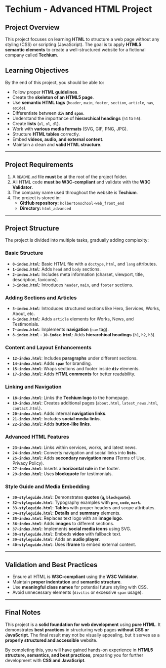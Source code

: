 # **Techium - Advanced HTML Project**

## **Project Overview**
This project focuses on learning **HTML** to structure a web page without any styling (CSS) or scripting (JavaScript). The goal is to apply **HTML5 semantic elements** to create a well-structured website for a fictional company called **Techium**.

## **Learning Objectives**
By the end of this project, you should be able to:
- Follow proper **HTML guidelines**.
- Create the **skeleton of an HTML5 page**.
- Use **semantic HTML tags** (`header`, `main`, `footer`, `section`, `article`, `nav`, `aside`).
- Differentiate between **`div` and `span`**.
- Understand the importance of **hierarchical headings** (`h1` to `h6`).
- Create **lists** (`ul`, `ol`, `dl`).
- Work with **various media formats** (SVG, GIF, PNG, JPG).
- Structure **HTML tables** correctly.
- Embed **videos, audio, and external content**.
- Maintain a clean and **valid HTML structure**.

---

## **Project Requirements**
1. A `README.md` file **must** be at the root of the project folder.
2. All HTML code **must be W3C-compliant** and validate with the **W3C Validator**.
3. The company name used throughout the website is **Techium**.
4. The project is stored in:
   - **GitHub repository:** `holbertonschool-web_front_end`
   - **Directory:** `html_advanced`

---

## **Project Structure**
The project is divided into multiple tasks, gradually adding complexity:

### **Basic Structure**
- **`0-index.html`**: Basic HTML file with a `doctype`, `html`, and `lang` attributes.
- **`1-index.html`**: Adds `head` and `body` sections.
- **`2-index.html`**: Includes meta information (charset, viewport, title, description, favicons).
- **`3-index.html`**: Introduces `header`, `main`, and `footer` sections.

### **Adding Sections and Articles**
- **`5-index.html`**: Introduces structured sections like Hero, Services, Works, About, etc.
- **`6-index.html`**: Adds `article` elements for Works, News, and Testimonials.
- **`7-index.html`**: Implements **navigation** (`nav` tag).
- **`8-index.html` - `10-index.html`**: Adds **hierarchical headings** (`h1`, `h2`, `h3`).

### **Content and Layout Enhancements**
- **`12-index.html`**: Includes **paragraphs** under different sections.
- **`14-index.html`**: Adds **`span`** for branding.
- **`15-index.html`**: Wraps sections and footer inside **`div`** elements.
- **`17-index.html`**: Adds **HTML comments** for better readability.

### **Linking and Navigation**
- **`18-index.html`**: Links the **Techium logo** to the homepage.
- **`19-index.html`**: Creates additional pages (`about.html`, `latest_news.html`, `contact.html`).
- **`20-index.html`**: Adds internal **navigation links**.
- **`21-index.html`**: Includes **social media links**.
- **`22-index.html`**: Adds **button-like links**.

### **Advanced HTML Features**
- **`23-index.html`**: Links within services, works, and latest news.
- **`24-index.html`**: Converts navigation and social links into **lists**.
- **`25-index.html`**: Adds **secondary navigation menu** (Terms of Use, Privacy Policy).
- **`27-index.html`**: Inserts a **horizontal rule** in the footer.
- **`29-index.html`**: Uses **blockquote** for testimonials.

### **Style Guide and Media Embedding**
- **`30-styleguide.html`**: Demonstrates **quotes (`q`, `blockquote`)**.
- **`32-styleguide.html`**: Typography examples with **`pre`, `code`, `mark`**.
- **`33-styleguide.html`**: **Tables** with proper headers and scope attributes.
- **`34-styleguide.html`**: **Details** and **summary** elements.
- **`35-index.html`**: Replaces text logo with an **image logo**.
- **`36-index.html`**: Adds **images** to different sections.
- **`37-index.html`**: Implements **social media icons** using SVG.
- **`38-styleguide.html`**: Embeds **video** with fallback text.
- **`39-styleguide.html`**: Adds an **audio player**.
- **`40-styleguide.html`**: Uses **iframe** to embed external content.

---

## **Validation and Best Practices**
- Ensure all HTML is **W3C-compliant** using the **W3C Validator**.
- Maintain **proper indentation** and **semantic structure**.
- Use **meaningful class names** for potential future styling with CSS.
- Avoid unnecessary elements (`divitis` or excessive `span` usage).

---

## **Final Notes**
This project is a **solid foundation for web development** using **pure HTML**. It demonstrates **best practices** in structuring web pages **without CSS or JavaScript**. The final result may not be visually appealing, but it serves as a **properly structured and accessible** website.

By completing this, you will have gained hands-on experience in **HTML5 structure, semantics, and best practices**, preparing you for further development with **CSS and JavaScript**.